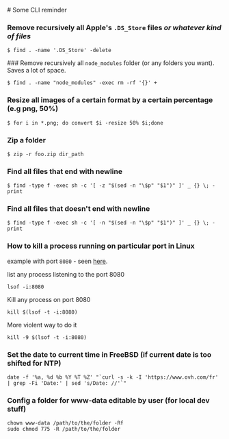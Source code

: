 # Some CLI reminder

### Remove recursively all Apple's `.DS_Store` files *or whatever kind of files*

```console
$ find . -name '.DS_Store' -delete
```

### Remove recursively all `node_modules` folder (or any folders you want). Saves a lot of space.

```console
$ find . -name "node_modules" -exec rm -rf '{}' +
```

### Resize all images of a certain format by a certain percentage (e.g png, 50%)

```console
$ for i in *.png; do convert $i -resize 50% $i;done
```

### Zip a folder
```console
$ zip -r foo.zip dir_path
```

### Find all files that end with newline
```console
$ find -type f -exec sh -c '[ -z "$(sed -n "\$p" "$1")" ]' _ {} \; -print
```

### Find all files that doesn't end with newline
```console
$ find -type f -exec sh -c '[ -n "$(sed -n "\$p" "$1")" ]' _ {} \; -print
```

### How to kill a process running on particular port in Linux
example with port `8080` - seen [here](http://stackoverflow.com/questions/11583562/how-to-kill-a-process-running-on-particular-port-in-linux).

list any process listening to the port 8080
```console
lsof -i:8080
```

Kill any process on port 8080
```console
kill $(lsof -t -i:8080)
```

More violent way to do it
```console
kill -9 $(lsof -t -i:8080)
```

### Set the date to current time in FreeBSD (if current date is too shifted for NTP)

```console
date -f '%a, %d %b %Y %T %Z' "`curl -s -k -I 'https://www.ovh.com/fr' | grep -Fi 'Date:' | sed 's/Date: //'`"
```

### Config a folder for www-data editable by user (for local dev stuff)
```console
chown www-data /path/to/the/folder -Rf 
sudo chmod 775 -R /path/to/the/folder
```
